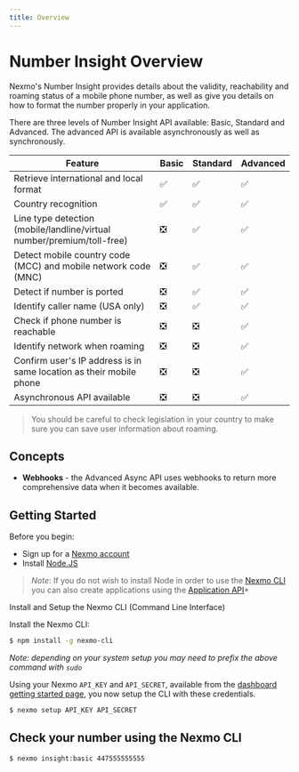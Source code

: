 ```yaml
---
title: Overview
---
```


# Number Insight Overview

Nexmo's Number Insight provides details about the validity, reachability and roaming status of a mobile phone number, as well as give you details on how to format the number properly in your application.

There are three levels of Number Insight API available: Basic, Standard and Advanced. The advanced API is available asynchronously as well as synchronously.

Feature | Basic | Standard | Advanced
--|--|--|--
Retrieve international and local format | ✅ | ✅ | ✅
Country recognition | ✅ | ✅ | ✅
Line type detection (mobile/landline/virtual number/premium/toll-free) | ❎ | ✅ | ✅
Detect mobile country code (MCC) and mobile network code (MNC) | ❎ | ✅ | ✅
Detect if number is ported | ❎ | ✅ | ✅
Identify caller name (USA only) | ❎ | ✅ | ✅
Check if phone number is reachable | ❎ | ❎ | ✅
Identify network when roaming | ❎ | ❎ | ✅
Confirm user's IP address is in same location as their mobile phone | ❎ | ❎ | ✅
Asynchronous API available | ❎ | ❎ | ✅

> You should be careful to check legislation in your country to make sure you can save user information about roaming.

## Concepts

* **Webhooks** - the Advanced Async API uses webhooks to return more comprehensive data when it becomes available.

## Getting Started

Before you begin:

* Sign up for a [Nexmo account](https://dashboard.nexmo.com/signup)
* Install [Node.JS](https://nodejs.org/en/download/)

> *Note*: If you do not wish to install Node in order to use the [Nexmo CLI](/tools) you can also create applications using the [Application API](https://docs.nexmo.com/tools/application-api)*

Install and Setup the Nexmo CLI (Command Line Interface)

Install the Nexmo CLI:

```bash
$ npm install -g nexmo-cli
```

*Note: depending on your system setup you may need to prefix the above command with `sudo`*

Using your Nexmo `API_KEY` and `API_SECRET`, available from the [dashboard getting started page](https://dashboard.nexmo.com/getting-started-guide), you now setup the CLI with these credentials.

```bash
$ nexmo setup API_KEY API_SECRET
```

## Check your number using the Nexmo CLI

```bash
$ nexmo insight:basic 447555555555
```
